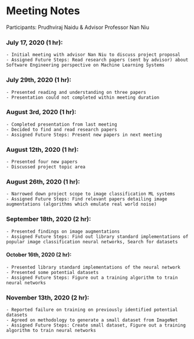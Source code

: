 # **Meeting Notes**

Participants: Prudhviraj Naidu & Advisor Professor Nan Niu

### July 17, 2020 (1 hr): 
    - Initial meeting with advisor Nan Niu to discuss project proposal
    - Assigned Future Steps: Read research papers (sent by advisor) about Software Engineering perspective on Machine Learning Systems 
    
### July 29th, 2020 (1 hr): 
    - Presented reading and understanding on three papers
    - Presentation could not completed within meeting duration
    
### August 3rd, 2020 (1 hr): 
    - Completed presentation from last meeting
    - Decided to find and read research papers
    - Assigned Future Steps: Present new papers in next meeting
    
### August 12th, 2020 (1 hr): 
    - Presented four new papers 
    - Discussed project topic area
    
### August 26th, 2020 (1 hr): 
    - Narrowed down project scope to image classification ML systems
    - Assigned Future Steps: Find relevant papers detailing image augmentations (algorithms which emulate real world noise)
    
### September 18th, 2020 (2 hr): 
    - Presented findings on image augmentations
    - Assigned Future Steps: Find out library standard implementations of popular image classification neural networks, Search for datasets

#### October 16th, 2020 (2 hr):
    - Presented library standard implementations of the neural network
    - Presented some potential datasets
    - Assigned Future Steps: Figure out a training algorithm to train neural networks

### November 13th, 2020 (2 hr): 
    - Reported failure on training on previously identified potential datasets
    - Agreed on methodology to generate a small dataset from ImageNet 
    - Assigned Future Steps: Create small dataset, Figure out a training algorithm to train neural networks
